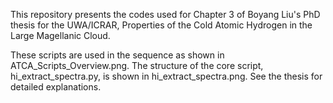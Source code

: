 This repository presents the codes used for Chapter 3 of Boyang Liu's PhD thesis for the UWA/ICRAR, Properties of the Cold Atomic Hydrogen in the Large Magellanic Cloud.

These scripts are used in the sequence as shown in ATCA_Scripts_Overview.png. The structure of the core script, hi_extract_spectra.py, is shown in hi_extract_spectra.png. See the thesis for detailed explanations.
